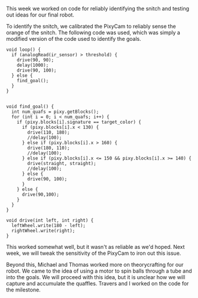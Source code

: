 This week we worked on code for reliably identifying the snitch and testing out ideas for our final robot.

To identify the snitch, we calibrated the PixyCam to reliably sense the orange of the snitch. The following code was used, which was simply a modified version of the code used to identify the goals.

```
void loop() {
  if (analogRead(ir_sensor) > threshold) {
    drive(90, 90);
    delay(1000);
    drive(90, 100);
  } else {
    find_goal();
  }
}


void find_goal() {
  int num_quafs = pixy.getBlocks();
  for (int i = 0; i < num_quafs; i++) {
    if (pixy.blocks[i].signature == target_color) {
      if (pixy.blocks[i].x < 130) {
        drive(110, 180);
        //delay(100);
      } else if (pixy.blocks[i].x > 160) {
        drive(180, 110);
        //delay(100);
      } else if (pixy.blocks[i].x <= 150 && pixy.blocks[i].x >= 140) {
        drive(straight, straight);
        //delay(100);
      } else {
        drive(90, 100);
      }
    } else {
      drive(90,100);
    }
  }
}

void drive(int left, int right) {
  leftWheel.write(180 - left);
  rightWheel.write(right);
}
```

This worked somewhat well, but it wasn't as reliable as we'd hoped. Next week, we will tweak the sensitivity of the PixyCam to iron out this issue.

Beyond this, Michael and Thomas worked more on theorycrafting for our robot. We came to the idea of using a motor to spin balls through a tube and into the goals. We will proceed with this idea, but it is unclear how we will capture and accumulate the quaffles. Travers and I worked on the code for the milestone.
